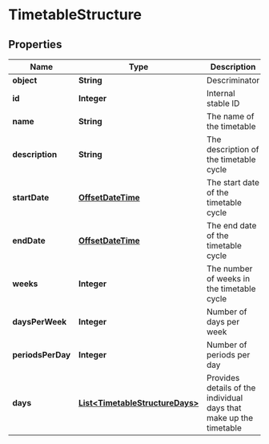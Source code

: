
# TimetableStructure

## Properties
Name | Type | Description | Notes
------------ | ------------- | ------------- | -------------
**object** | **String** | Descriminator |  [optional]
**id** | **Integer** | Internal stable ID |  [optional]
**name** | **String** | The name of the timetable |  [optional]
**description** | **String** | The description of the timetable cycle |  [optional]
**startDate** | [**OffsetDateTime**](OffsetDateTime.md) | The start date of the timetable cycle |  [optional]
**endDate** | [**OffsetDateTime**](OffsetDateTime.md) | The end date of the timetable cycle |  [optional]
**weeks** | **Integer** | The number of weeks in the timetable cycle |  [optional]
**daysPerWeek** | **Integer** | Number of days per week |  [optional]
**periodsPerDay** | **Integer** | Number of periods per day |  [optional]
**days** | [**List&lt;TimetableStructureDays&gt;**](TimetableStructureDays.md) | Provides details of the individual days that make up the timetable |  [optional]



